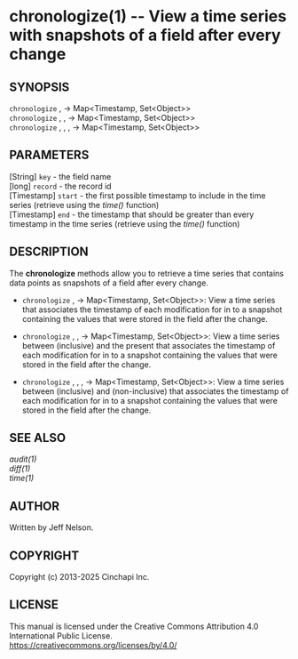 chronologize(1) -- View a time series with snapshots of a field after every change
==================================================================================

## SYNOPSIS

`chronologize` <key>, <record> -> Map&lt;Timestamp, Set&lt;Object&gt;&gt;<br />
`chronologize` <key>, <record>, <start> -> Map&lt;Timestamp, Set&lt;Object&gt;&gt;<br />
`chronologize` <key>, <record>, <start>, <end> -> Map&lt;Timestamp, Set&lt;Object&gt;&gt;<br />

## PARAMETERS
[String] `key` - the field name<br />
[long] `record` - the record id<br />
[Timestamp] `start` - the first possible timestamp to include in the time series (retrieve using the *time()* function)<br />
[Timestamp] `end` - the timestamp that should be greater than every timestamp in the time series (retrieve using the *time()* function)<br />

## DESCRIPTION
The **chronologize** methods allow you to retrieve a time series that contains data points as snapshots of a field after every change.

  * `chronologize` <key>, <record> -> Map&lt;Timestamp, Set&lt;Object&gt;&gt;:
    View a time series that associates the timestamp of each modification for <key> in <record> to a snapshot containing the values that were stored in the field after the change.

  * `chronologize` <key>, <record>, <start> -> Map&lt;Timestamp, Set&lt;Object&gt;&gt;:
    View a time series between <start> (inclusive) and the present that associates the timestamp of each modification for <key> in <record> to a snapshot containing the values that were stored in the field after the change.

  * `chronologize` <key>, <record>, <start>, <end> -> Map&lt;Timestamp, Set&lt;Object&gt;&gt;:
    View a time series between <start> (inclusive) and <end> (non-inclusive) that associates the timestamp of each modification for <key> in <record> to a snapshot containing the values that were stored in the field after the change.

## SEE ALSO
*audit(1)*<br />
*diff(1)*<br />
*time(1)*<br />

## AUTHOR
Written by Jeff Nelson.

## COPYRIGHT
Copyright (c) 2013-2025 Cinchapi Inc.

## LICENSE
This manual is licensed under the Creative Commons Attribution 4.0 International Public License. <br />
https://creativecommons.org/licenses/by/4.0/
